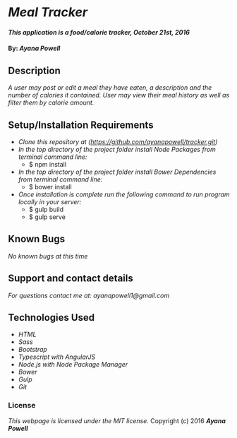 # _Meal Tracker_

#### _This application is a food/calorie tracker, October 21st, 2016_

#### By: _**Ayana Powell**_

## Description

_A user may post or edit a meal they have eaten, a description and the number of calories it contained. User may view their meal history as well as filter them by calorie amount._

## Setup/Installation Requirements

* _Clone this repository at (https://github.com/ayanapowell/tracker.git)_
* _In the top directory of the project folder install Node Packages from terminal command line:_
  * $ npm install
* _In the top directory of the project folder install Bower Dependencies from terminal command line:_
  * $ bower install
* _Once installation is complete run the following command to run program locally in your server:_
  * $ gulp build
  * $ gulp serve

## Known Bugs

_No known bugs at this time_

## Support and contact details

_For questions contact me at: ayanapowell1@gmail.com_

## Technologies Used

* _HTML_
* _Sass_
* _Bootstrap_
* _Typescript with AngularJS_
* _Node.js with Node Package Manager_
* _Bower_
* _Gulp_
* _Git_


### License

*This webpage is licensed under the MIT license.*
Copyright (c) 2016 **_Ayana Powell_**
